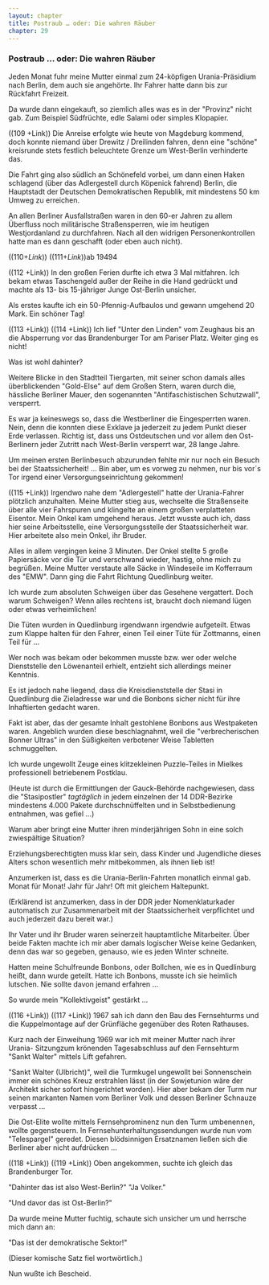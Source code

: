 ```yaml
---  
layout: chapter
title: Postraub … oder: Die wahren Räuber
chapter: 29
---  
```


### Postraub … oder: Die wahren Räuber

Jeden Monat fuhr meine Mutter einmal zum 24-köpfigen Urania-Präsidium nach
Berlin, dem auch sie angehörte. Ihr Fahrer hatte dann bis zur Rückfahrt
Freizeit.

Da wurde dann eingekauft, so ziemlich alles was es in der "Provinz" nicht gab.
Zum Beispiel Südfrüchte, edle Salami oder simples Klopapier.

((109 +Link)) Die Anreise erfolgte wie heute von Magdeburg kommend, doch
konnte niemand über Drewitz / Dreilinden fahren, denn eine "schöne" kreisrunde
stets festlich beleuchtete Grenze um West-Berlin verhinderte das.

Die Fahrt ging also südlich an Schönefeld vorbei, um dann einen Haken
schlagend (über das Adlergestell durch Köpenick fahrend) Berlin, die
Hauptstadt der Deutschen Demokratischen Republik, mit mindestens 50 km Umweg
zu erreichen.

An allen Berliner Ausfallstraßen waren in den 60-er Jahren zu allem Überfluss
noch militärische Straßensperren, wie im heutigen Westjordanland zu
durchfahren. Nach all den widrigen Personenkontrollen hatte man es dann
geschafft (oder eben auch nicht).

((110+_Link_)) ((111+_Link_))ab 19494

((112 +Link)) In den großen Ferien durfte ich etwa 3 Mal mitfahren. Ich bekam
etwas Taschengeld außer der Reihe in die Hand gedrückt und machte als 13- bis
15-jähriger Junge Ost-Berlin unsicher.

Als erstes kaufte ich ein 50-Pfennig-Aufbaulos und gewann umgehend 20 Mark.
Ein schöner Tag!

((113 +Link)) ((114 +Link)) Ich lief "Unter den Linden" vom Zeughaus bis an
die Absperrung vor das Brandenburger Tor am Pariser Platz. Weiter ging es
nicht!

Was ist wohl dahinter?

Weitere Blicke in den Stadtteil Tiergarten, mit seiner schon damals alles
überblickenden "Gold-Else" auf dem Großen Stern, waren durch die, hässliche
Berliner Mauer, den sogenannten "Antifaschistischen Schutzwall", versperrt.

Es war ja keineswegs so, dass die Westberliner die Eingesperrten waren. Nein,
denn die konnten diese Exklave ja jederzeit zu jedem Punkt dieser Erde
verlassen. Richtig ist, dass uns Ostdeutschen und vor allem den Ost-Berlinern
jeder Zutritt nach West-Berlin versperrt war, 28 lange Jahre.

Um meinen ersten Berlinbesuch abzurunden fehlte mir nur noch ein Besuch bei
der Staatssicherheit! … Bin aber, um es vorweg zu nehmen, nur bis vor´s Tor
irgend einer Versorgungseinrichtung gekommen!

((115 +Link)) Irgendwo nahe dem "Adlergestell" hatte der Urania-Fahrer
plötzlich anzuhalten. Meine Mutter stieg aus, wechselte die Straßenseite über
alle vier Fahrspuren und klingelte an einem großen verplatteten Eisentor. Mein
Onkel kam umgehend heraus. Jetzt wusste auch ich, dass hier seine
Arbeitsstelle, eine Versorgungsstelle der Staatssicherheit war. Hier arbeitete
also mein Onkel, ihr Bruder.

Alles in allem vergingen keine 3 Minuten. Der Onkel stellte 5 große
Papiersäcke vor die Tür und verschwand wieder, hastig, ohne mich zu begrüßen.
Meine Mutter verstaute alle Säcke in Windeseile im Kofferraum des "EMW". Dann
ging die Fahrt Richtung Quedlinburg weiter.

Ich wurde zum absoluten Schweigen über das Gesehene vergattert. Doch warum
Schweigen? Wenn alles rechtens ist, braucht doch niemand lügen oder etwas
verheimlichen!

Die Tüten wurden in Quedlinburg irgendwann irgendwie aufgeteilt. Etwas zum
Klappe halten für den Fahrer, einen Teil einer Tüte für Zottmanns, einen Teil
für …

Wer noch was bekam oder bekommen musste bzw. wer oder welche Dienststelle den
Löwenanteil erhielt, entzieht sich allerdings meiner Kenntnis.

Es ist jedoch nahe liegend, dass die Kreisdienststelle der Stasi in
Quedlinburg die Zieladresse war und die Bonbons sicher nicht für ihre
Inhaftierten gedacht waren.

Fakt ist aber, das der gesamte Inhalt gestohlene Bonbons aus Westpaketen
waren. Angeblich wurden diese beschlagnahmt, weil die "verbrecherischen Bonner
Ultras" in den Süßigkeiten verbotener Weise Tabletten schmuggelten.

Ich wurde ungewollt Zeuge eines klitzekleinen Puzzle-Teiles in Mielkes
professionell betriebenem Postklau.

(Heute ist durch die Ermittlungen der Gauck-Behörde nachgewiesen, dass die
"Stasipostler" _tagtäglich_ in jedem einzelnen der 14 DDR-Bezirke mindestens
4.000 Pakete durchschnüffelten und in Selbstbedienung entnahmen, was gefiel …)

Warum aber bringt eine Mutter ihren minderjährigen Sohn in eine solch
zwiespältige Situation?

Erziehungsberechtigten muss klar sein, dass Kinder und Jugendliche dieses
Alters schon wesentlich mehr mitbekommen, als ihnen lieb ist!

Anzumerken ist, dass es die Urania-Berlin-Fahrten monatlich einmal gab. Monat
für Monat! Jahr für Jahr! Oft mit gleichem Haltepunkt.

(Erklärend ist anzumerken, dass in der DDR jeder Nomenklaturkader automatisch
zur Zusammenarbeit mit der Staatssicherheit verpflichtet und auch jederzeit
dazu bereit war.)

Ihr Vater und ihr Bruder waren seinerzeit hauptamtliche Mitarbeiter. Über
beide Fakten machte ich mir aber damals logischer Weise keine Gedanken, denn
das war so gegeben, genauso, wie es jeden Winter schneite.

Hatten meine Schulfreunde Bonbons, oder Bollchen, wie es in Quedlinburg heißt,
dann wurde geteilt. Hatte ich Bonbons, musste ich sie heimlich lutschen. Nie
sollte davon jemand erfahren …

So wurde mein "Kollektivgeist" gestärkt …

((116 +Link)) ((117 +Link)) 1967 sah ich dann den Bau des Fernsehturms und die
Kuppelmontage auf der Grünfläche gegenüber des Roten Rathauses.

Kurz nach der Einweihung 1969 war ich mit meiner Mutter nach ihrer Urania-
Sitzungzum krönenden Tagesabschluss auf den Fernsehturm "Sankt Walter" mittels
Lift gefahren.

"Sankt Walter (Ulbricht)", weil die Turmkugel ungewollt bei Sonnenschein immer
ein schönes Kreuz erstrahlen lässt (in der Sowjetunion wäre der Architekt
sicher sofort hingerichtet worden). Hier aber bekam der Turm nur seinen
markanten Namen vom Berliner Volk und dessen Berliner Schnauze verpasst …

Die Ost-Elite wollte mittels Fernsehprominenz nun den Turm umbenennen, wollte
gegensteuern. In Fernsehunterhaltungssendungen wurde nun vom "Telespargel"
geredet. Diesen blödsinnigen Ersatznamen ließen sich die Berliner aber nicht
aufdrücken …

((118 +Link)) ((119 +Link)) Oben angekommen, suchte ich gleich das
Brandenburger Tor.

"Dahinter das ist also West-Berlin?" "Ja Volker."

"Und davor das ist Ost-Berlin?"

Da wurde meine Mutter fuchtig, schaute sich unsicher um und herrsche mich dann
an:

"Das ist der demokratische Sektor!"

(Dieser komische Satz fiel wortwörtlich.)

Nun wußte ich Bescheid.

